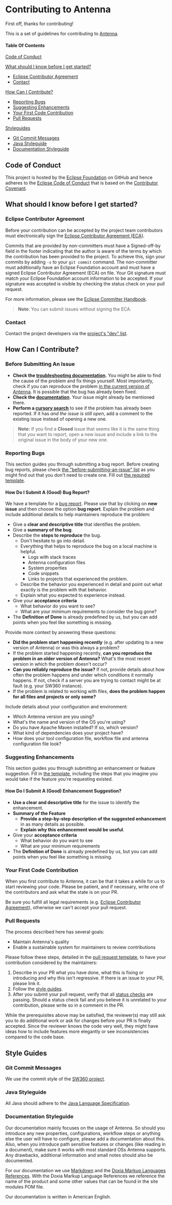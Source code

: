 # Contributing to Antenna

First off, thanks for contributing!

This is a set of guidelines for contributing to [Antenna](https://github.com/eclipse/antenna).

#### Table Of Contents

[Code of Conduct](#code-of-conduct)

[What should I know before I get started?](#what-should-i-know-before-i-get-started)
  * [Eclipse Contributor Agreement](#eclipse-contributor-agreement)
  * [Contact](#contact)

[How Can I Contribute?](#how-can-i-contribute)
  * [Reporting Bugs](#reporting-bugs)
  * [Suggesting Enhancements](#suggesting-enhancements)
  * [Your First Code Contribution](#your-first-code-contribution)
  * [Pull Requests](#pull-requests)

[Styleguides](#styleguides)
  * [Git Commit Messages](#git-commit-messages)
  * [Java Styleguide](#java-styleguide)
  * [Documentation Styleguide](#documentation-styleguide)

## Code of Conduct

This project is hosted by the [Eclipse Foundation](https://github.com/eclipse) on GitHub and hence adheres to the 
[Eclipse Code of Conduct](https://wiki.eclipse.org/Eclipse_Code_of_Conduct) that is based on the
[Contributor Covenant](https://www.contributor-covenant.org/).

## What should I know before I get started?

### Eclipse Contributor Agreement

Before your contribution can be accepted by the project team contributors must
electronically sign the [Eclipse Contributor Agreement (ECA)](http://www.eclipse.org/legal/ECA.php).

Commits that are provided by non-committers must have a Signed-off-by field in
the footer indicating that the author is aware of the terms by which the
contribution has been provided to the project.
To achieve this, sign your commits by adding `-s` to your `git commit` command. 
The non-committer must additionally have an Eclipse Foundation account and 
must have a signed Eclipse Contributor Agreement (ECA) on file.
Your Git signature must match your Eclipse Foundation account information to be accepted.
If your signature was accepted is visible by checking the status check on your pull request. 

For more information, please see the [Eclipse Committer Handbook](https://www.eclipse.org/projects/handbook/#resources-commit).

> **Note**: You can submit issues without signing the ECA. 

### Contact

Contact the project developers via the [project's "dev" list](https://dev.eclipse.org/mailman/listinfo/antenna-dev).

## How Can I Contribute?

### Before Submitting An Issue

* **Check the [troubleshooting documentation](https://github.com/eclipse/antenna/blob/master/antenna-documentation/src/site/markdown/troubleshooting.md.vm).** 
You might be able to find the cause of the problem and fix things yourself. Most importantly, check if you can reproduce the problem [in the current version of Antenna](https://github.com/eclipse/antenna/blob/master). 
It is possible that the bug has already been fixed. 
* **Check the [documentation](https://github.com/eclipse/antenna/tree/master/antenna-documentation/src/site/markdown)**.
Your issue might already be mentioned there. 
* **Perform a [cursory search](https://github.com/eclipse/antenna/issues?utf8=%E2%9C%93&q=is%3Aissue)** to see if the problem has already been reported. 
If it has *and the issue is still open*, add a comment to the existing issue instead of opening a new one.

> **Note:** If you find a **Closed** issue that seems like it is the same thing that you want to report, open a new issue and include a link to the original issue in the body of your new one.

### Reporting Bugs

This section guides you through submitting a bug report.
Before creating bug reports, please check [the "before-submitting-an-issue" list](#before-submitting-an-issue) as you might find out that you don't need to create one. 
Fill out [the required template](https://github.com/bsinno/osm-antenna/issues/new?labels=bug&template=bug_template.md).

#### How Do I Submit A (Good) Bug Report?

We have a template for a [bug report](https://github.com/eclipse/antenna/issues/new?labels=bug&template=bug_template.md). 
Please use that by clicking on **new issue** and then choose the option **bug report**.
Explain the problem and include additional details to help maintainers reproduce the problem:

* Give a **clear and descriptive title** that identifies the problem.
* Give a **summary of the bug**.
* Describe the **steps to reproduce** the bug. 
    * Don't hesitate to go into detail.
    * Everything that helps to reproduce the bug on a local machine is helpful. 
        * Logs with stack traces
        * Antenna configuration files
        * System properties
        * Code snippets
        * Links to projects that experienced the problem.
    * Describe the behavior you experienced in detail and point out what exactly is the problem with that behavior. 
    * Explain what you expected to experience instead.
* Give your **acceptance criteria**
    * What behavior do you want to see?
    * What are your minimum requirements to consider the bug gone?
* The **Definition of Done** is already predefined by us, but you can add points when you feel like something is missing.  

Provide more context by answering these questions:

* **Did the problem start happening recently** (e.g. after updating to a new version of Antenna) or was this always a problem?
* If the problem started happening recently, **can you reproduce the problem in an older version of Antenna?** 
What's the most recent version in which the problem doesn't occur? 
* **Can you reliably reproduce the issue?** 
If not, provide details about how often the problem happens and under which conditions it normally happens.
If not, check if a server you are trying to contact might be at fault (e.g. your SW360 instance).
* If the problem is related to working with files, **does the problem happen for all files and projects or only some?** 

Include details about your configuration and environment:

* Which Antenna version are you using?
* What's the name and version of the OS you're using?
* Do you have Apache Maven installed? If so, which version?
* What kind of dependencies does your project have?
* How does your tool configuration file, workflow file and antenna configuration file look? 

### Suggesting Enhancements

This section guides you through submitting an enhancement or feature suggestion.
Fill in [the template](https://github.com/bsinno/osm-antenna/issues/new?template=feature_template.md), including the steps that you imagine you would take if the feature you're requesting existed.

#### How Do I Submit A (Good) Enhancement Suggestion?

* **Use a clear and descriptive title** for the issue to identify the enhancement.
* **Summary of the Feature**
    * **Provide a step-by-step description of the suggested enhancement** in as many details as possible.
    * **Explain why this enhancement would be useful**.
* Give your **acceptance criteria**
    * What behavior do you want to see
    * What are your minimum requirements
* The **Definition of Done** is already predefined by us, but you can add points when you feel like something is missing. 

### Your First Code Contribution

When you first contribute to Antenna, it can be that it takes a while for us to start reviewing your code. 
Please be patient, and if necessary, write one of the contributors and ask what the state is on your PR. 

Be sure you fulfill all legal requirements (e.g. [Eclipse Contributor Agreement](#eclipse-contributor-agreement)), otherwise we can't accept your pull request. 

### Pull Requests

The process described here has several goals:

- Maintain Antenna's quality
- Enable a sustainable system for maintainers to review contributions

Please follow these steps, detailed in the [pull request template](.github/pull_request_template.md), to have your contribution considered by the maintainers:

1. Describe in your PR what you have done, what this is fixing or introducing and why this isn't regressive. 
If there is an issue to your PR, please link it. 
2. Follow the [style guides](#style-guides).
3. After you submit your pull request, verify that all [status checks](https://help.github.com/articles/about-status-checks/) are passing.
Should a status check fail and you believe it is unrelated to your contribution, please write so in a comment in the PR. 

While the prerequisites above may be satisfied, the reviewer(s) may still ask you to do additional work or ask for changes before your PR is finally accepted. 
Since the reviewer knows the code very well, they might have ideas how to include features more elegantly or see inconsistencies compared to the code base. 

## Style Guides

### Git Commit Messages

We use the commit style of the [SW360 project](https://github.com/eclipse/sw360/wiki/Dev-Semantic-Commits).

### Java Styleguide

All Java should adhere to the [Java Language Specification](https://docs.oracle.com/javase/specs/).

### Documentation Styleguide

Our documentation mainly focuses on the usage of Antenna. 
So should you introduce any new properties, configurations, workflow steps or anything else the user will have to configure, please add a documentation about this. 
Also, when you introduce path sensitive features or changes (like reading in a document), make sure it works with most standard OSs Antenna supports.
 Any drawbacks, additional information and small notes should also be documented.
 
 For our documentation we use [Markdown](https://daringfireball.net/projects/markdown) and the [Doxia Markup Languages References](https://maven.apache.org/doxia/references/index.html). 
 With the Doxia Markup Language References we reference the name of the product and some other values that can be found in the site modules POM file. 

Our documentation is written in American English. 

